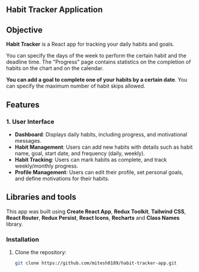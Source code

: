 ## Habit Tracker Application  ##

## Objective
**Habit Tracker** is a React app for tracking your daily habits and goals.

You can specify the days of the week to perform the certain habit and the deadline time. The "Progress" page contains statistics on the completion of habits on the chart and on the calendar.

**You can add a goal to complete one of your habits by a certain date**. You can specify the maximum number of habit skips allowed.


## Features  ##

### 1. User Interface
- **Dashboard**: Displays daily habits, including progress, and motivational messages.
- **Habit Management**: Users can add new habits with details such as habit name, goal, start date, and frequency (daily, weekly).
- **Habit Tracking**: Users can mark habits as complete,  and track weekly/monthly progress.
- **Profile Management**: Users can edit their profile, set personal goals, and define motivations for their habits.


## Libraries and tools

This app was built using **Create React App**, **Redux Toolkit**, **Tailwind CSS**, **React Router**, **Redux Persist**, **React Icons**, **Recharts** and **Class Names** library.

### Installation
1. Clone the repository:
   ```bash
   git clone https://github.com/mitesh0189/habit-tracker-app.git